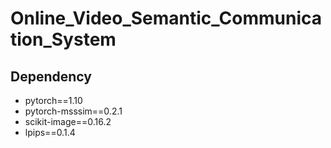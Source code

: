# Online_Video_Semantic_Communication_System



## Dependency
- pytorch==1.10
- pytorch-msssim==0.2.1
- scikit-image==0.16.2
- lpips==0.1.4